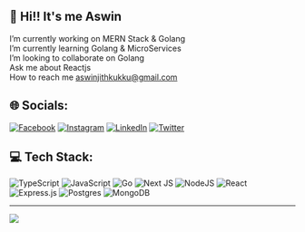 ## 💫 Hi!! It's me Aswin 
I’m currently working on MERN Stack & Golang<br> I’m currently learning Golang & MicroServices<br> I’m looking to collaborate on Golang<br>Ask me about Reactjs<br>How to reach me aswinjithkukku@gmail.com


## 🌐 Socials:
[![Facebook](https://img.shields.io/badge/Facebook-%231877F2.svg?logo=Facebook&logoColor=white)](https://facebook.com/aswinjithkukku) [![Instagram](https://img.shields.io/badge/Instagram-%23E4405F.svg?logo=Instagram&logoColor=white)](https://instagram.com/aswinjithkukku) [![LinkedIn](https://img.shields.io/badge/LinkedIn-%230077B5.svg?logo=linkedin&logoColor=white)](https://linkedin.com/in/aswinjithkukku) [![Twitter](https://img.shields.io/badge/Twitter-%231DA1F2.svg?logo=Twitter&logoColor=white)](https://twitter.com/aswinjithkukku) 

## 💻 Tech Stack:
![TypeScript](https://img.shields.io/badge/typescript-%23007ACC.svg?style=for-the-badge&logo=typescript&logoColor=white) ![JavaScript](https://img.shields.io/badge/javascript-%23323330.svg?style=for-the-badge&logo=javascript&logoColor=%23F7DF1E) ![Go](https://img.shields.io/badge/go-%2300ADD8.svg?style=for-the-badge&logo=go&logoColor=white) ![Next JS](https://img.shields.io/badge/Next-black?style=for-the-badge&logo=next.js&logoColor=white) ![NodeJS](https://img.shields.io/badge/node.js-6DA55F?style=for-the-badge&logo=node.js&logoColor=white) ![React](https://img.shields.io/badge/react-%2320232a.svg?style=for-the-badge&logo=react&logoColor=%2361DAFB) ![Express.js](https://img.shields.io/badge/express.js-%23404d59.svg?style=for-the-badge&logo=express&logoColor=%2361DAFB) ![Postgres](https://img.shields.io/badge/postgres-%23316192.svg?style=for-the-badge&logo=postgresql&logoColor=white) ![MongoDB](https://img.shields.io/badge/MongoDB-%234ea94b.svg?style=for-the-badge&logo=mongodb&logoColor=white)

---
[![](https://visitcount.itsvg.in/api?id=aswinjithkukku&icon=0&color=0)](https://visitcount.itsvg.in)

<!-- Proudly created with GPRM ( https://gprm.itsvg.in ) -->
